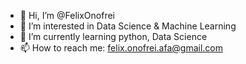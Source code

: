 - 👋 Hi, I’m @FelixOnofrei
- 👀 I’m interested in Data Science & Machine Learning
- 🌱 I’m currently learning python, Data Science
- 📫 How to reach me: felix.onofrei.afa@gmail.com

<!---
FelixOnofrei/FelixOnofrei is a ✨ special ✨ repository because its `README.md` (this file) appears on your GitHub profile.
You can click the Preview link to take a look at your changes.
--->
